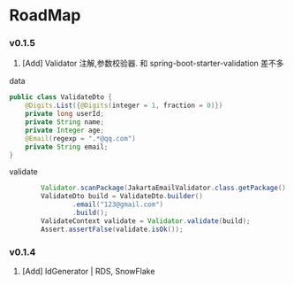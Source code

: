 

# RoadMap

### v0.1.5
1. [Add] Validator 注解,参数校验器. 和 spring-boot-starter-validation 差不多

data
```java
public class ValidateDto {
    @Digits.List({@Digits(integer = 1, fraction = 0)})
    private long userId;
    private String name;
    private Integer age;
    @Email(regexp = ".*@qq.com")
    private String email;
}
```

validate
```java
        Validator.scanPackage(JakartaEmailValidator.class.getPackage().getName());
        ValidateDto build = ValidateDto.builder()
                .email("123@gmail.com")
                .build();
        ValidateContext validate = Validator.validate(build);
        Assert.assertFalse(validate.isOk());
```


### v0.1.4
1. [Add] IdGenerator | RDS, SnowFlake

```java

```